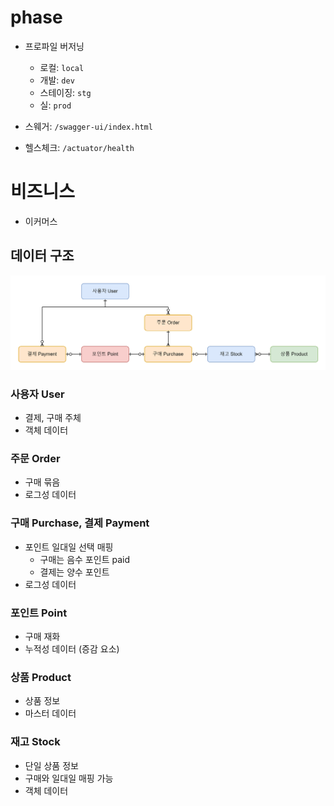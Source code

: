 # phase
- 프로파일 버저닝
    - 로컬: `local`
    - 개발: `dev`
    - 스테이징: `stg`
    - 실: `prod`

- 스웨거: `/swagger-ui/index.html`
- 헬스체크: `/actuator/health`



# 비즈니스
- 이커머스

## 데이터 구조
![data_architecture](./Docs/da.png)

### 사용자 User
- 결제, 구매 주체
- 객체 데이터

### 주문 Order
- 구매 묶음
- 로그성 데이터

### 구매 Purchase, 결제 Payment
- 포인트 일대일 선택 매핑
  - 구매는 음수 포인트 paid
  - 결제는 양수 포인트
- 로그성 데이터

### 포인트 Point
- 구매 재화
- 누적성 데이터 (증감 요소)

### 상품 Product
- 상품 정보 
- 마스터 데이터

### 재고 Stock
- 단일 상품 정보
- 구매와 일대일 매핑 가능
- 객체 데이터

